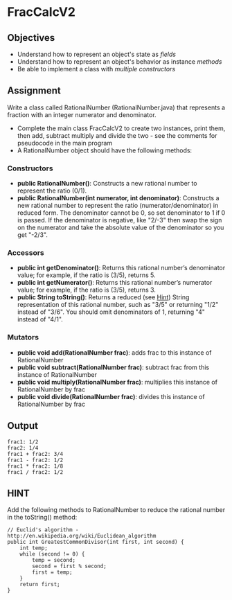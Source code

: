 FracCalcV2
================

## Objectives
- Understand how to represent an object's state as *fields*
- Understand how to represent an object's behavior as instance *methods*
- Be able to implement a class with *multiple constructors*

## Assignment
Write a class called RationalNumber (RationalNumber.java) that represents a fraction with an integer numerator and denominator. 
- Complete the main class FracCalcV2 to create two instances, print them, then add, subtract multiply and divide the two - see the comments for pseudocode in the main program
- A RationalNumber object should have the following methods:

### Constructors
- **public RationalNumber()**: Constructs a new rational number to represent the ratio (0/1).
- **public RationalNumber(int numerator, int denominator)**: Constructs a new rational number to represent the ratio (numerator/denominator) in reduced form. The denominator cannot be 0, so set denominator to 1 if 0 is passed. If the denominator is negative, like "2/-3" then swap the sign on the numerator and take the absolute value of the denominator so you get "-2/3".

### Accessors
- **public int getDenominator()**: Returns this rational number’s denominator value; for example, if the ratio is (3/5), returns 5.
- **public int getNumerator()**: Returns this rational number’s numerator value; for example, if the ratio is (3/5), returns 3.
- **public String toString()**: Returns a reduced (see [Hint](#hint)) String representation of this rational number, such as "3/5" or  returning "1/2" instead of "3/6". You should omit denominators of 1, returning "4" instead of "4/1".

### Mutators
- **public void add(RationalNumber frac)**: adds frac to this instance of RationalNumber
- **public void subtract(RationalNumber frac)**: subtract frac from this instance of RationalNumber
- **public void multiply(RationalNumber frac)**: multiplies this instance of RationalNumber by frac
- **public void divide(RationalNumber frac)**: divides this instance of RationalNumber by frac

## Output
```
frac1: 1/2
frac2: 1/4
frac1 + frac2: 3/4
frac1 - frac2: 1/2
frac1 * frac2: 1/8
frac1 / frac2: 1/2
```

## HINT
Add the following methods to RationalNumber to reduce the rational number in the toString() method:

```
// Euclid's algorithm - http://en.wikipedia.org/wiki/Euclidean_algorithm
public int GreatestCommonDivisor(int first, int second) {
    int temp;
    while (second != 0) {
        temp = second;
        second = first % second;
        first = temp;
    }        
    return first;
}    
```
